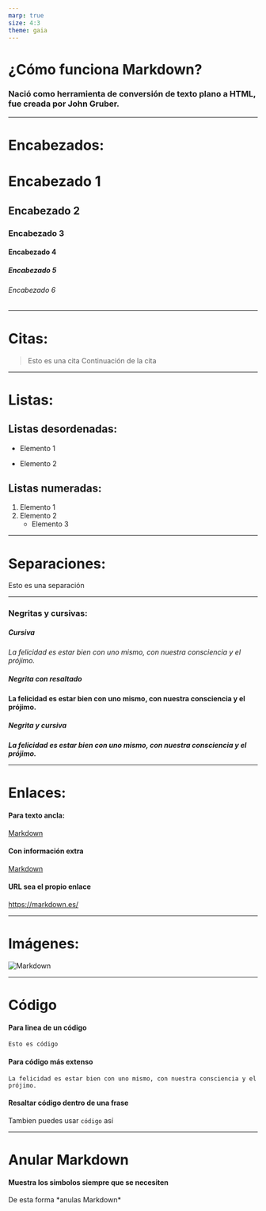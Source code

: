 ```yaml
---
marp: true
size: 4:3
theme: gaia
---
```

# ¿Cómo funciona Markdown?
### Nació como herramienta de conversión de texto plano a HTML, fue creada por John Gruber.

---
# Encabezados:
# Encabezado 1
## Encabezado 2
### Encabezado 3
#### Encabezado 4 
##### Encabezado 5 
###### Encabezado 6

---

# Citas:
> Esto es una cita 
> Continuación de la cita

---
# Listas: 
## Listas desordenadas: 
- Elemento 1
* Elemento 2 
## Listas numeradas: 
1. Elemento 1
2. Elemento 2
    - Elemento 3
---
# Separaciones: 
Esto es una separación 

---
###  Negritas y cursivas:
##### Cursiva
*La felicidad es estar bien con uno mismo, con nuestra consciencia y el prójimo.*
##### Negrita con resaltado
**La felicidad es estar bien con uno mismo, con nuestra consciencia y el prójimo.**
##### Negrita y cursiva
***La felicidad es estar bien con uno mismo, con nuestra consciencia y el prójimo.***

---
# Enlaces:
#### Para texto ancla: 
[Markdown](https://markdown.es/)
#### Con información extra
[Markdown](https://markdown.es/ "Que es mark down")
#### URL sea el propio enlace
<https://markdown.es/>

---
# Imágenes:
![Markdown](https://encrypted-tbn0.gstatic.com/images?q=tbn:ANd9GcRLVzT6SPUqJfkkX6G6E2kbJkqjEx_6lU_JRA&usqp=CAU)








---
# Código 
#### Para linea de un código
    Esto es código
#### Para código más extenso
~~~
La felicidad es estar bien con uno mismo, con nuestra consciencia y el prójimo.
~~~
#### Resaltar código dentro de una frase
Tambien puedes usar `código` así

---
# Anular Markdown
#### Muestra los simbolos siempre que se necesiten
De esta forma \*anulas Markdown*







